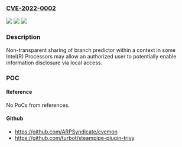 ### [CVE-2022-0002](https://cve.mitre.org/cgi-bin/cvename.cgi?name=CVE-2022-0002)
![](https://img.shields.io/static/v1?label=Product&message=Intel(R)%20Processors&color=blue)
![](https://img.shields.io/static/v1?label=Version&message=n%2Fa&color=blue)
![](https://img.shields.io/static/v1?label=Vulnerability&message=%20information%20disclosure%20&color=brighgreen)

### Description

Non-transparent sharing of branch predictor within a context in some Intel(R) Processors may allow an authorized user to potentially enable information disclosure via local access.

### POC

#### Reference
No PoCs from references.

#### Github
- https://github.com/ARPSyndicate/cvemon
- https://github.com/turbot/steampipe-plugin-trivy

